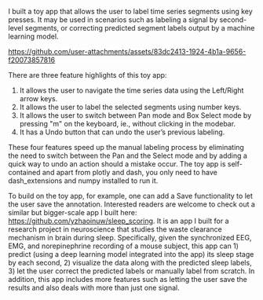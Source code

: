 I built a toy app that allows the user to label time series segments using key presses. It may be used in scenarios such as labeling a signal by second-level segments, or correcting predicted segment labels output by a machine learning model. 

https://github.com/user-attachments/assets/83dc2413-1924-4b1a-9656-f20073857816

There are three feature highlights of this toy app:
1. It allows the user to navigate the time series data using the Left/Right arrow keys.
2. It allows the user to label the selected segments using number keys.
3. It allows the user to switch between Pan mode and Box Select mode by pressing "m" on the keyboard, ie., without clicking in the modebar.
4. It has a Undo button that can undo the user’s previous labeling.

These four features speed up the manual labeling process by eliminating the need to switch between the Pan and the Select mode and by adding a quick way to undo an action should a mistake occur. The toy app is self-contained and apart from plotly and dash, you only need to have dash_extensions and numpy installed to run it.

To build on the toy app, for example, one can add a Save functionality to let the user save the annotation. Interested readers are welcome to check out a similar but bigger-scale app I built here: https://github.com/yzhaoinuw/sleep_scoring.
It is an app I built for a research project in neuroscience that studies the waste clearance mechanism in brain during sleep. Specifically, given the synchronized EEG, EMG, and norepinephrine recording of a mouse subject, this app can 1) predict (using a deep learning model integrated into the app) its sleep stage by each second, 2) visualize the data along with the predicted sleep labels, 3) let the user correct the predicted labels or manually label from scratch. In addition, this app includes more features such as letting the user save the results and also deals with more than just one signal.
